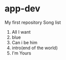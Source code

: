 # app-dev
My first repository
Song list
1. All I want
2. blue
3. Can i be him
4. intro(end of the world)
5. I'm Yours
